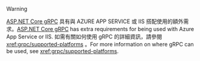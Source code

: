 > [!WARNING]
> <span data-ttu-id="f4579-101">[ASP.NET Core gRPC](xref:grpc/index) 具有與 AZURE APP SERVICE 或 IIS 搭配使用的額外需求。</span><span class="sxs-lookup"><span data-stu-id="f4579-101">[ASP.NET Core gRPC](xref:grpc/index) has extra requirements for being used with Azure App Service or IIS.</span></span> <span data-ttu-id="f4579-102">如需有關如何使用 gRPC 的詳細資訊，請參閱 <xref:grpc/supported-platforms> 。</span><span class="sxs-lookup"><span data-stu-id="f4579-102">For more information on where gRPC can be used, see <xref:grpc/supported-platforms>.</span></span>
